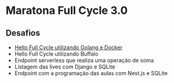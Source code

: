 # Maratona Full Cycle 3.0

## Desafios

* [Hello Full Cycle utilizando Golang e Docker](https://github.com/raphox/fullcycle3/blob/master/desafio-01)
* Hello Full Cycle utilizando Buffalo
* Endpoint serverless que realiza uma operação de soma
* Listagem das lives com Django e SQLite
* Endpoint com a programação das aulas com Nest.js e SQLite